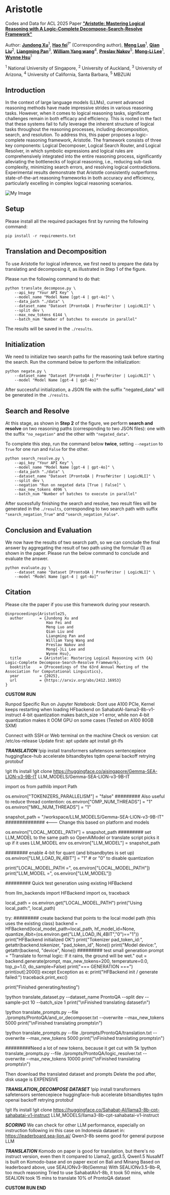 # Aristotle

Codes and Data for ACL 2025 Paper [**"Aristotle: Mastering Logical Reasoning with A Logic-Complete Decompose-Search-Resolve Framework"**](<https://arxiv.org/abs/2412.16953>)

Author: [**Jundong Xu**](<https://aiden0526.github.io/>)<sup>1</sup>, [**Hao fei**](<https://haofei.vip/>)<sup>1</sup><sup>*</sup> (Corresponding author), [**Meng Luo**](https://eurekaleo.github.io/)<sup>1</sup>, [**Qian Liu**](<https://profiles.auckland.ac.nz/liu-qian>)<sup>2</sup>, [**Liangming Pan**](<http://www.liangmingpan.com/>)<sup>3</sup>, [**William Yang wang**](<https://sites.cs.ucsb.edu/~william/>)<sup>4</sup>, [**Preslav Nakov**](<https://mbzuai.ac.ae/study/faculty/preslav-nakov/>)<sup>5</sup>, [**Mong-Li Lee**](https://www.comp.nus.edu.sg/cs/people/leeml/)<sup>1</sup>, [**Wynne Hsu**](https://www.comp.nus.edu.sg/cs/people/whsu/)<sup>1</sup>

<sup>1</sup> National University of Singapore, <sup>2</sup> University of Auckland, <sup>3</sup> University of Arizona, <sup>4</sup> University of California, Santa Barbara, <sup>5</sup> MBZUAI

**Introduction**
-----
In the context of large language models (LLMs), current advanced reasoning methods have made impressive strides in various reasoning tasks. However, when it comes to logical reasoning tasks, significant challenges remain in both efficacy and efficiency. This is rooted in the fact that these systems fail to fully leverage the inherent structure of logical tasks throughout the reasoning processes, including decomposition, search, and resolution. To address this, this paper proposes a logic-complete reasoning framework, Aristotle. The framework consists of three key components: Logical Decomposer, Logical Search Router, and Logical Resolver, in which symbolic expressions and logical rules are comprehensively integrated into the entire reasoning process, significantly alleviating the bottlenecks of logical reasoning, i.e., reducing sub-task complexity, minimizing search errors, and resolving logical contradictions. Experimental results demonstrate that Aristotle consistently outperforms state-of-the-art reasoning frameworks in both accuracy and efficiency, particularly excelling in complex logical reasoning scenarios.

![My Image](aristotle.png)

**Setup**
------
Please install all the required packages first by running the following command:
```
pip install -r requirements.txt
```

**Translation and Decomposition**
-----
To use Aristotle for logical inference, we first need to prepare the data by translating and decomposing it, as illustrated in Step 1 of the figure.

Please run the following command to do that:
```
python translate_decompose.py \
    --api_key "Your API Key" \
    --model_name "Model Name [gpt-4 | gpt-4o]" \
    --data_path "./data" \
    --dataset_name "Dataset [ProntoQA | ProofWriter | LogicNLI]" \
    --split dev \
    --max_new_tokens 6144 \
    --batch_num "Number of batches to execute in parallel"
```
The results will be saved in the ```./results```.

**Initialization**
-----
We need to initialize two search paths for the reasoning task before starting the search. Run the command below to perform the initialization:
```
python negate.py \
    --dataset_name "Dataset [ProntoQA | ProofWriter | LogicNLI]" \
    --model "Model Name [gpt-4 | gpt-4o]"
```
After successful initialization, a JSON file with the suffix "negated_data" will be generated in the ```./results```.

**Search and Resolve**
-----
At this stage, as shown in **Step 2** of the figure, we perform **search and resolve** on two reasoning paths (corresponding to two JSON files): one with the suffix `"no_negation"` and the other with `"negated_data"`.

To complete this step, run the command below **twice**, setting `--negation` to `True` for one run and `False` for the other.
```
python search_resolve.py \
    --api_key "Your API Key" \
    --model_name "Model Name [gpt-4 | gpt-4o]" \
    --data_path "./data" \
    --dataset_name "Dataset [ProntoQA | ProofWriter | LogicNLI]" \
    --split dev \
    --negation "Run on negated data [True | False]" \
    --max_new_tokens 4096 \
    --batch_num "Number of batches to execute in parallel"
```
After sucessfully finishing the search and resolve, two result files will be generated in the ```./results```, corresponding to two search path with suffix `"search_negation_True"` and `"search_negation_False"`.

**Conclusion and Evaluation**
-----
We now have the results of two search path, so we can conclude the final answer by aggregating the result of two path using the formular (1) as shown in the paper.
Please run the below command to conclude and evaluate the answer.
```
python evaluate.py \
    --dataset_name "Dataset [ProntoQA | ProofWriter | LogicNLI]" \
    --model "Model Name [gpt-4 | gpt-4o]"
```

**Citation**
-----
Please cite the paper if you use this framework during your research.
```
@inproceedings{Aristotle25,
  author       = {Jundong Xu and
                  Hao Fei and
                  Meng Luo and
                  Qian Liu and
                  Liangming Pan and
                  William Yang Wang and
                  Preslav Nakov and
                  Mong{-}Li Lee and
                  Wynne Hsu},
  title        = {Aristotle: Mastering Logical Reasoning with {A} Logic-Complete Decompose-Search-Resolve Framework},
  booktitle    = {Proceedings of the 63rd Annual Meeting of the Association for Computational Linguistics},
  year         = {2025},
  url          = {https://arxiv.org/abs/2412.16953}
}
```


**CUSTOM RUN**

Runpod Specific Run on Jupyter Notebook:
Dont use A100 PCIe, Kernel keeps restarting when loading HFbackend on SahabatAI-llama3-8b-v1-instruct
4-bit quantization makes batch_size >1 error, while non 4-bit quantization makes it OOM GPU on some cases (Tested on A100 80GB SXM)

Connect with SSH or Web terminal on the machine
Check os version: cat /etc/os-release
Update first:
apt update
apt install git-lfs

***TRANSLATION***
!pip install transformers safetensors sentencepiece huggingface-hub accelerate bitsandbytes tqdm openai backoff retrying protobuf


!git lfs install
!git clone https://huggingface.co/aisingapore/Gemma-SEA-LION-v3-9B-IT LLM_MODELS/Gemma-SEA-LION-v3-9B-IT


import os
from pathlib import Path

os.environ["TOKENIZERS_PARALLELISM"] = "false"
######### Also useful to reduce thread contention:
os.environ["OMP_NUM_THREADS"] = "1"
os.environ["MKL_NUM_THREADS"] = "1"

snapshot_path = "/workspace/LLM_MODELS/Gemma-SEA-LION-v3-9B-IT" ############## <--- Change this based on platform and models

os.environ["LOCAL_MODEL_PATH"] = snapshot_path
######### set LLM_MODEL to the same path so OpenAIModel or translate script picks it up if it uses LLM_MODEL env
os.environ["LLM_MODEL"] = snapshot_path

######## enable 4-bit for quant (and bitsandbytes is set up)
os.environ["LLM_LOAD_IN_4BIT"] = "1"  # or "0" to disable quantization

print("LOCAL_MODEL_PATH =", os.environ["LOCAL_MODEL_PATH"])
print("LLM_MODEL =", os.environ["LLM_MODEL"])


######### Quick test generation using existing HFBackend

from llm_backends import HFBackend
import os, traceback

local_path = os.environ.get("LOCAL_MODEL_PATH")
print("Using local_path:", local_path)

try:
    ######### create backend that points to the local model path (this uses the existing class)
    backend = HFBackend(local_model_path=local_path, hf_model_id=None, quantize_4bit=(os.environ.get("LLM_LOAD_IN_4BIT","0")=="1"))
    print("HFBackend initialized OK")
    print("Tokenizer pad_token_id:", getattr(backend.tokenizer, "pad_token_id", None))
    print("Model device:", getattr(backend, "device", None))
    ######### test small generation
    prompt = "Translate to formal logic: If it rains, the ground will be wet."
    out = backend.generate(prompt, max_new_tokens=200, temperature=0.0, top_p=1.0, do_sample=False)
    print("=== GENERATION ===")
    print(out[:2000])
except Exception as e:
    print("HFBackend init / generate failed:")
    traceback.print_exc()

print("Finished generating/testing")


!python translate_dataset.py --dataset_name ProntoQA --split dev --sample-pct 10 --batch_size 1
print("\nFinished translating dataset\n")


!python translate_prompts.py --file ./prompts/ProntoQA/and_or_decomposer.txt --overwrite --max_new_tokens 5000
print("\nFinished translating prompts\n")

!python translate_prompts.py --file ./prompts/ProntoQA/translation.txt --overwrite --max_new_tokens 5000
print("\nFinished translating prompts\n")

#########Need a lot of new tokens, because it get cut with 5k
!python translate_prompts.py --file ./prompts/ProntoQA/logic_resolver.txt --overwrite --max_new_tokens 10000
print("\nFinished translating prompts\n")



Then download the translated dataset and prompts
Delete the pod after, disk usage is EXPENSIVE

***TRANSLATION_DECOMPOSE DATASET***
!pip install transformers safetensors sentencepiece huggingface-hub accelerate bitsandbytes tqdm openai backoff retrying protobuf


!git lfs install
!git clone https://huggingface.co/Sahabat-AI/llama3-8b-cpt-sahabatai-v1-instruct LLM_MODELS/llama3-8b-cpt-sahabatai-v1-instruct

***SCORING***
We can check for other LLM performance, especially on instruction following ini this case on Indonesia dataset in: https://leaderboard.sea-lion.ai/
Qwen3-8b seems good for general purpose LLM

***TRANSLATION***
Komodo on paper is good for translation, but there's no instruct version, even then It compared to Llama2, gpt3.5, Qwen1.5
NusaMT is built on Komodo-base and on paper excel on Bali and Minang
Based on leaderboard above, use SEALIONv3-9b(Gemma)
With SEALIONv3.5-8b-R, too much reasoning
Tried to use SahabatAIv1-8b, it took 50 mins, while SEALION took 15 mins to translate 10% of ProntoQA dataset

**CUSTOM RUN END**